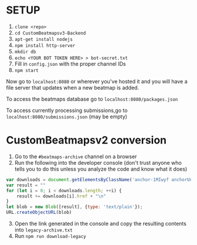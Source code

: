 
# SETUP
1) `clone <repo>`
2) `cd CustomBeatmapsv3-Backend`
3) `apt-get install nodejs`
4) `npm install http-server`
5) `mkdir db`
6) `echo <YOUR BOT TOKEN HERE> > bot-secret.txt`
7) Fill in `config.json` with the proper channel IDs
8) `npm start`

Now go to `localhost:8080` or wherever you've hosted it and you will have a file server that updates when a new beatmap is added.

To access the beatmaps database go to `localhost:8080/packages.json`

To access currently processing submissions,go to `localhost:8080/submissions.json` (may be empty)


# CustomBeatmapsv2 conversion

1) Go to the `#beatmaps-archive` channel on a browser
2) Run the following into the developer console (don't trust anyone who tells you to do this unless you analyze the code and know what it does)
```js
var downloads = document.getElementsByClassName('anchor-1MIwyf anchorUnderlineOnHover-2qPutX downloadWrapper-1Cy2Fi')
var result = ""
for (let i = 0; i < downloads.length; ++i) {
    result += downloads[i].href + "\n"
}
let blob = new Blob([result], {type: 'text/plain'});
URL.createObjectURL(blob)
```
3) Open the link generated in the console and copy the resulting contents into `legacy-archive.txt`
4) Run `npm run download-legacy`